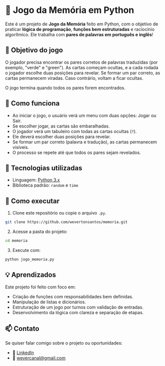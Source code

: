# 🧠 Jogo da Memória em Python

Este é um projeto de **Jogo da Memória** feito em Python, com o objetivo de praticar **lógica de programação**, **funções bem estruturadas** e raciocínio algorítmico. Ele trabalha com **pares de palavras em português e inglês**! 

## 🎯 Objetivo do jogo

O jogador precisa encontrar os pares corretos de palavras traduzidas (por exemplo, "verde" e "green"). As cartas começam ocultas, e a cada rodada o jogador escolhe duas posições para revelar. Se formar um par correto, as cartas permanecem viradas. Caso contrário, voltam a ficar ocultas.

O jogo termina quando todos os pares forem encontrados.

## 📌 Como funciona

- Ao iniciar o jogo, o usuário verá um menu com duas opções: Jogar ou Sair.
- Se escolher jogar, as cartas são embaralhadas.
- O jogador verá um tabuleiro com todas as cartas ocultas (`?`).
- Ele deverá escolher duas posições para revelar.
- Se formar um par correto (palavra e tradução), as cartas permanecem visíveis.
- O processo se repete até que todos os pares sejam revelados.

## 🧩 Tecnologias utilizadas

- Linguagem: [Python 3.x](https://www.python.org/)
- Biblioteca padrão: `random` e `time`

## 🚀 Como executar

1. Clone este repositório ou copie o arquivo `.py`.
```bash
git clone https://github.com/wevertonsantos/memoria.git
```

2. Acesse a pasta do projeto:
```bash
cd memoria
```

3. Execute com:
```bash
python jogo_memoria.py
```

## 💡 Aprendizados

Este projeto foi feito com foco em:

- Criação de funções com responsabilidades bem definidas.
- Manipulação de listas e dicionários.
- Estruturação de um jogo por turnos com validação de entradas.
- Desenvolvimento da lógica com clareza e separação de etapas.

## 📫 Contato
Se quiser falar comigo sobre o projeto ou oportunidades:
- 💼 [LinkedIn](https://linkedin.com/in/wevertonsantoss)
- 📧 wevercanal@gmail.com